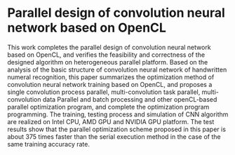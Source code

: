 # Parallel design of convolution neural network based on OpenCL
This work completes the parallel design of convolution neural network based on OpenCL, and verifies the feasibility and correctness of the designed algorithm on  heterogeneous parallel platform. Based on the analysis of the basic structure of convolution neural network of handwritten numeral recognition, this paper summarizes the optimization method of convolution neural network training based on OpenCL, and proposes a single convolution process parallel, multi-convolution task parallel, multi-convolution data Parallel and batch processing and other openCL-based parallel optimization program, and complete the optimization program programming. The training, testing process and simulation of CNN algorithm are realized on Intel CPU, AMD GPU and NVIDIA GPU platform. The test results show that the parallel optimization scheme proposed in this paper is about 375 times faster than the serial execution method in the case of the same training accuracy rate.